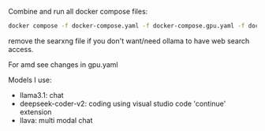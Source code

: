 Combine and run all docker compose files:

```bash
docker compose -f docker-compose.yaml -f docker-compose.gpu.yaml -f docker-compose.searxng.yaml up -d --remove-orphans --force-recreate
```

remove the searxng file if you don't want/need ollama to have web search access.

For amd see changes in gpu.yaml

Models I use:
- llama3.1: chat
- deepseek-coder-v2: coding using visual studio code 'continue' extension
- llava: multi modal chat
